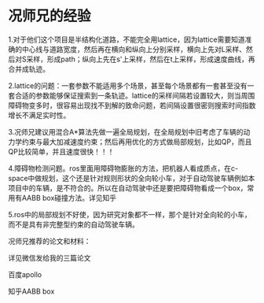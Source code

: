 # 况师兄的经验

1.对于他们这个项目是半结构化道路，不能完全用lattice，因为lattice需要知道准确的中心线与道路宽度，然后再在横向和纵向上分别采样，横向上先对L采样、然后对S采样，形成path；纵向上先在s'上采样，然后在t上采样，形成速度曲线，再合并成轨迹。

2.lattice的问题：一套参数不能适用多个场景，甚至每个场景都有一套甚至没有一套合适的参数能够保证搜索到一条轨迹。lattice的采样间隔若设置较大，则当周围障碍物变多时，很容易出现找不到解的致命问题，若间隔设置很密则搜索时间指数增长不满足实时性。

3.况师兄建议用混合A*算法先做一遍全局规划，在全局规划中旧考虑了车辆的动力学约束与最大加减速度约束；然后再用优化的方式做局部规划，比如QP，而且QP比较简单，并且速度很快！！！

4.障碍物检测问题。ros里面用障碍物膨胀的方法，把机器人看成质点，在c-space中做规划，这个还是针对规则形状的全向轮小车，对于自动驾驶车辆例如本项目中的车辆，是不符合的。所以在自动驾驶中还是要把障碍物看成一个box，常用有AABB box碰撞方法。详见知乎

5.ros中的局部规划不好使，因为研究对象都不一样，那个是针对全向轮的小车，而不是具有非完整型约束的自动驾驶车辆。

况师兄推荐的论文和材料：

详见微信发给我的三篇论文

百度apollo

知乎AABB box

